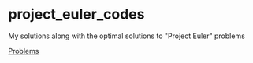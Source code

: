 # project_euler_codes
My solutions along with the optimal solutions to "Project Euler" problems

[Problems](https://projecteuler.net/about)
